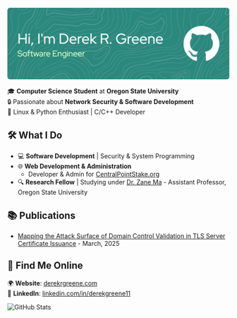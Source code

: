 ![Header](./github-header-image.png)


🎓 **Computer Science Student** at **Oregon State University**  
🔒 Passionate about **Network Security & Software Development**  
🐍 Linux & Python Enthusiast | C/C++ Developer  

## 🛠️ What I Do  
- 💻 **Software Development** | Security & System Programming  
- 🌐 **Web Development & Administration**  
  - Developer & Admin for [CentralPointStake.org](https://centralpointstake.org)  
- 🔍 **Research Fellow** | Studying under [Dr. Zane Ma](https://zanema.com/) - Assistant Professor, Oregon State University

## 📚 Publications
- [Mapping the Attack Surface of Domain Control Validation in TLS Server Certificate
Issuance](https://derekrgreene.com/static/sources/research/MappingtheAttackSurfaceofDomainControlValidationinTLSServerCertificateIssuance.pdf) - March, 2025

## 🔗 Find Me Online  
🌍 **Website**: [derekrgreene.com](https://derekrgreene.com)  
💼 **LinkedIn**: [linkedin.com/in/derekgreene11](https://www.linkedin.com/in/derekgreene11/)  

![GitHub Stats](https://github-readme-stats.vercel.app/api?username=derekgreene11&show_icons=true&theme=dark&hide=prs,issues,contribs&hide_rank=true) 

